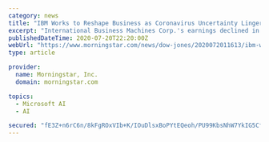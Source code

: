 ```yaml
---
category: news
title: "IBM Works to Reshape Business as Coronavirus Uncertainty Lingers"
excerpt: "International Business Machines Corp.'s earnings declined in the second quarter against the backdrop of a pandemic that has roiled many of its corporate customers. Armonk, N.Y.-based IBM had been searching for growth under new Chief Executive Arvind Krishna after several years of mostly declining revenue under his predecessor,"
publishedDateTime: 2020-07-20T22:20:00Z
webUrl: "https://www.morningstar.com/news/dow-jones/2020072011613/ibm-works-to-reshape-business-as-coronavirus-uncertainty-lingers"
type: article

provider:
  name: Morningstar, Inc.
  domain: morningstar.com

topics:
  - Microsoft AI
  - AI

secured: "fE3Z+n6rC6n/8kFgROxVIb+K/IOuDlsxBoPYtEQeoh/PU99KbsNhW7YkIG5CfKm6ctrRv7/8s1mLMvBQkSJD8teFBSp3TIpE5cBlfUc/tF483xAubip9ycWTvk2wfeiJ6wZ1tWv4JmZWQlTYfhOgg7Y7grX0nTUC3UA0KQ94t0gCFA9nP3QFWWYqQJ/1mWRt0cY+udtXsRed3iOgI+y/1PlfPfHPD/1rKBImkCGVUS54K58O6j1aYuoNdaiFP8/qVCqc5KEC2tXnA8ny1A8PwnKin72hkIzd2u8hBOUPxL9ps+U14F5hIxRn/9Hz02ScQwak8+9fZ7FF5Ta9/eOpJA==;7Wlr8zjK9jmUlIwLtKa1ZA=="
---
```


